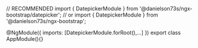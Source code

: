 // RECOMMENDED
import { DatepickerModule } from '@danielson73s/ngx-bootstrap/datepicker';
// or
import { DatepickerModule } from '@danielson73s/ngx-bootstrap';

@NgModule({
  imports: [DatepickerModule.forRoot(),...]
})
export class AppModule(){}
